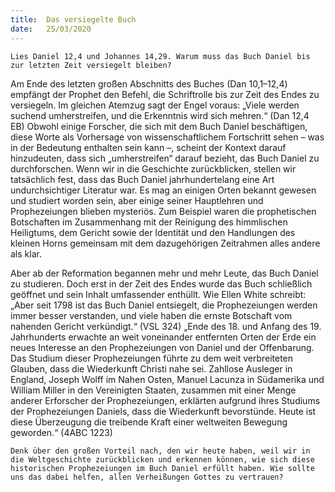 ```yaml
---
title:  Das versiegelte Buch
date:   25/03/2020
---
```


`Lies Daniel 12,4 und Johannes 14,29. Warum muss das Buch Daniel bis zur letzten Zeit versiegelt bleiben?`

Am Ende des letzten großen Abschnitts des Buches (Dan 10,1–12,4) empfängt der Prophet den Befehl, die Schriftrolle bis zur Zeit des Endes zu versiegeln. Im gleichen Atemzug sagt der Engel voraus: „Viele werden suchend umherstreifen, und die Erkenntnis wird sich mehren.“ (Dan 12,4 EB) Obwohl einige Forscher, die sich mit dem Buch Daniel beschäftigen, diese Worte als Vorhersage von wissenschaftlichem Fortschritt sehen – was in der Bedeutung enthalten sein kann –, scheint der Kontext darauf hinzudeuten, dass sich „umherstreifen“ darauf bezieht, das Buch Daniel zu durchforschen. Wenn wir in die Geschichte zurückblicken, stellen wir tatsächlich fest, dass das Buch Daniel jahrhundertelang eine Art undurchsichtiger Literatur war. Es mag an einigen Orten bekannt gewesen und studiert worden sein, aber einige seiner Hauptlehren und Prophezeiungen blieben mysteriös. Zum Beispiel waren die prophetischen Botschaften im Zusammenhang mit der Reinigung des himmlischen Heiligtums, dem Gericht sowie der Identität und den Handlungen des kleinen Horns gemeinsam mit dem dazugehörigen Zeitrahmen alles andere als klar.

Aber ab der Reformation begannen mehr und mehr Leute, das Buch Daniel zu studieren. Doch erst in der Zeit des Endes wurde das Buch schließlich geöffnet und sein Inhalt umfassender enthüllt. Wie Ellen White schreibt: „Aber seit 1798 ist das Buch Daniel entsiegelt, die Prophezeiungen werden immer besser verstanden, und viele haben die ernste Botschaft vom nahenden Gericht verkündigt.“ (VSL 324) „Ende des 18. und Anfang des 19. Jahrhunderts erwachte an weit voneinander entfernten Orten der Erde ein neues Interesse an den Prophezeiungen von Daniel und der Offenbarung. Das Studium dieser Prophezeiungen führte zu dem weit verbreiteten Glauben, dass die Wiederkunft Christi nahe sei. Zahllose Ausleger in England, Joseph Wolff im Nahen Osten, Manuel Lacunza in Südamerika und William Miller in den Vereinigten Staaten, zusammen mit einer Menge anderer Erforscher der Prophezeiungen, erklärten aufgrund ihres Studiums der Prophezeiungen Daniels, dass die Wiederkunft bevorstünde. Heute ist diese Überzeugung die treibende Kraft einer weltweiten Bewegung geworden.“ (4ABC 1223)

`Denk über den großen Vorteil nach, den wir heute haben, weil wir in die Weltgeschichte zurückblicken und erkennen können, wie sich diese historischen Prophezeiungen im Buch Daniel erfüllt haben. Wie sollte uns das dabei helfen, allen Verheißungen Gottes zu vertrauen?`
